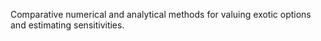 Comparative numerical and analytical methods for valuing exotic options and estimating sensitivities.
